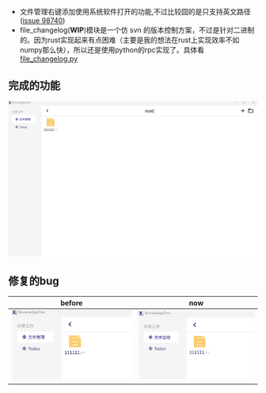 * 文件管理右键添加使用系统软件打开的功能,不过比较囧的是只支持英文路径([issue 98740](https://github.com/flutter/flutter/issues/98740))
* file_changelog(**WIP**)模块是一个仿 svn 的版本控制方案，不过是针对二进制的。因为rust实现起来有点困难（主要是我的想法在rust上实现效率不如numpy那么快），所以还是使用python的rpc实现了。具体看[file_changelog.py](../rpc/file_changelog/file_changelog.py) 

## 完成的功能
![image](../images/v0_0_1/3.gif)

## 修复的bug

| before | now  |
| ------ | ---- |
| ![image](../images/v0_0_1/1.gif)       |  ![image](../images/v0_0_1/2.gif)    |

